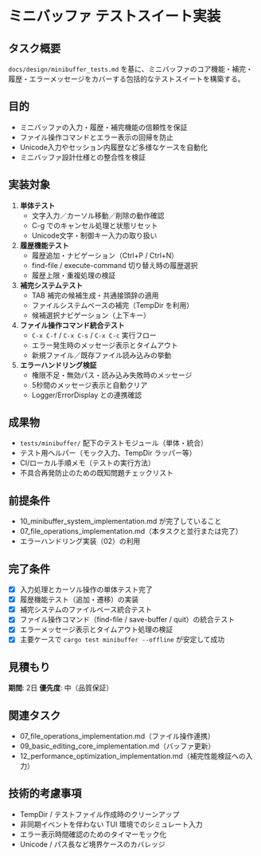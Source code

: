 # ミニバッファ テストスイート実装

## タスク概要
`docs/design/minibuffer_tests.md` を基に、ミニバッファのコア機能・補完・履歴・エラーメッセージをカバーする包括的なテストスイートを構築する。

## 目的
- ミニバッファの入力・履歴・補完機能の信頼性を保証
- ファイル操作コマンドとエラー表示の回帰を防止
- Unicode入力やセッション内履歴など多様なケースを自動化
- ミニバッファ設計仕様との整合性を検証

## 実装対象
1. **単体テスト**
   - 文字入力／カーソル移動／削除の動作確認
   - C-g でのキャンセル処理と状態リセット
   - Unicode文字・制御キー入力の取り扱い
2. **履歴機能テスト**
   - 履歴追加・ナビゲーション（Ctrl+P / Ctrl+N）
   - find-file / execute-command 切り替え時の履歴選択
   - 履歴上限・重複処理の検証
3. **補完システムテスト**
   - TAB 補完の候補生成・共通接頭辞の適用
   - ファイルシステムベースの補完（TempDir を利用）
   - 候補選択ナビゲーション（上下キー）
4. **ファイル操作コマンド統合テスト**
   - `C-x C-f` / `C-x C-s` / `C-x C-c` 実行フロー
   - エラー発生時のメッセージ表示とタイムアウト
   - 新規ファイル／既存ファイル読み込みの挙動
5. **エラーハンドリング検証**
   - 権限不足・無効パス・読み込み失敗時のメッセージ
   - 5秒間のメッセージ表示と自動クリア
   - Logger/ErrorDisplay との連携確認

## 成果物
- `tests/minibuffer/` 配下のテストモジュール（単体・統合）
- テスト用ヘルパー（モック入力、TempDir ラッパー等）
- CI/ローカル手順メモ（テストの実行方法）
- 不具合再発防止のための既知問題チェックリスト

## 前提条件
- 10_minibuffer_system_implementation.md が完了していること
- 07_file_operations_implementation.md（本タスクと並行または完了）
- エラーハンドリング実装（02）の利用

## 完了条件
- [x] 入力処理とカーソル操作の単体テスト完了
- [x] 履歴機能テスト（追加・遷移）の実装
- [x] 補完システムのファイルベース統合テスト
- [x] ファイル操作コマンド（find-file / save-buffer / quit）の統合テスト
- [x] エラーメッセージ表示とタイムアウト処理の検証
- [x] 主要ケースで `cargo test minibuffer --offline` が安定して成功

## 見積もり
**期間**: 2日
**優先度**: 中（品質保証）

## 関連タスク
- 07_file_operations_implementation.md（ファイル操作連携）
- 09_basic_editing_core_implementation.md（バッファ更新）
- 12_performance_optimization_implementation.md（補完性能検証への入力）

## 技術的考慮事項
- TempDir / テストファイル作成時のクリーンアップ
- 非同期イベントを伴わない TUI 環境でのシミュレート入力
- エラー表示時間確認のためのタイマーモック化
- Unicode / パス長など境界ケースのカバレッジ
